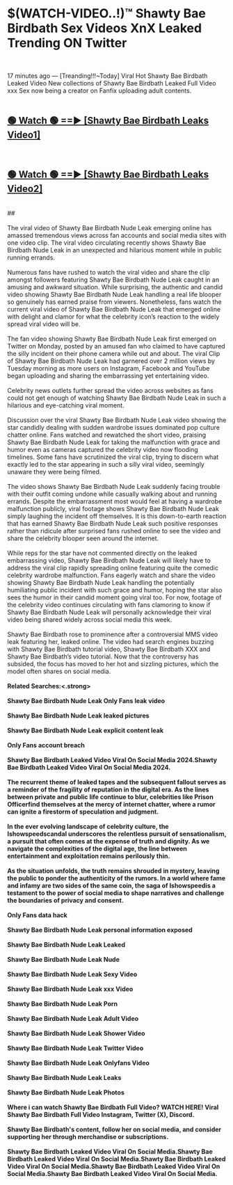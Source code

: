 # $(WATCH-VIDEO..!)™ Shawty Bae Birdbath Sex Videos XnX Leaked Trending ON Twitter<br>
<br>

17 minutes ago — [Treanding!!!~Today] Viral Hot Shawty Bae Birdbath Leaked Video New collections of Shawty Bae Birdbath Leaked Full Video xxx Sex now being a creator on Fanfix uploading adult contents.
<br>
 <br>

##  <a href="https://best2vid.blogspot.com?title=Shawty_Bae_Birdbath">🟢 Watch 🟢 ==► [Shawty Bae Birdbath Leaks Video1]</a><br>
  <br>

##  <a href="https://best2vid.blogspot.com?title=Shawty_Bae_Birdbath">🟢 Watch 🟢 ==► [Shawty Bae Birdbath Leaks Video2]</a><br>
  <br>
  ##
  <br>
  <br>
The viral video of Shawty Bae Birdbath Nude Leak emerging online has amassed tremendous views across fan accounts and social media sites with one video clip. The viral video circulating recently shows Shawty Bae Birdbath Nude Leak in an unexpected and hilarious moment while in public running errands.
<br><br>
Numerous fans have rushed to watch the viral video and share the clip amongst followers featuring Shawty Bae Birdbath Nude Leak caught in an amusing and awkward situation. While surprising, the authentic and candid video showing Shawty Bae Birdbath Nude Leak handling a real life blooper so genuinely has earned praise from viewers. Nonetheless, fans watch the current viral video of Shawty Bae Birdbath Nude Leak that emerged online with delight and clamor for what the celebrity icon’s reaction to the widely spread viral video will be.
<br><br>
The fan video showing Shawty Bae Birdbath Nude Leak first emerged on Twitter on Monday, posted by an amused fan who claimed to have captured the silly incident on their phone camera while out and about. The viral Clip of Shawty Bae Birdbath Nude Leak had garnered over 2 million views by Tuesday morning as more users on Instagram, Facebook and YouTube began uploading and sharing the embarrassing yet entertaining video.
<br><br>
Celebrity news outlets further spread the video across websites as fans could not get enough of watching Shawty Bae Birdbath Nude Leak in such a hilarious and eye-catching viral moment.
<br><br>
Discussion over the viral Shawty Bae Birdbath Nude Leak video showing the star candidly dealing with sudden wardrobe issues dominated pop culture chatter online. Fans watched and rewatched the short video, praising Shawty Bae Birdbath Nude Leak for taking the malfunction with grace and humor even as cameras captured the celebrity video now flooding timelines. Some fans have scrutinized the viral clip, trying to discern what exactly led to the star appearing in such a silly viral video, seemingly unaware they were being filmed.
<br><br>
The video shows Shawty Bae Birdbath Nude Leak suddenly facing trouble with their outfit coming undone while casually walking about and running errands. Despite the embarrassment most would feel at having a wardrobe malfunction publicly, viral footage shows Shawty Bae Birdbath Nude Leak simply laughing the incident off themselves. It is this down-to-earth reaction that has earned Shawty Bae Birdbath Nude Leak such positive responses rather than ridicule after surprised fans rushed online to see the video and share the celebrity blooper seen around the internet.
<br><br>
While reps for the star have not commented directly on the leaked embarrassing video, Shawty Bae Birdbath Nude Leak will likely have to address the viral clip rapidly spreading online featuring quite the comedic celebrity wardrobe malfunction. Fans eagerly watch and share the video showing Shawty Bae Birdbath Nude Leak handling the potentially humiliating public incident with such grace and humor, hoping the star also sees the humor in their candid moment going viral too. For now, footage of the celebrity video continues circulating with fans clamoring to know if Shawty Bae Birdbath Nude Leak will personally acknowledge their viral video being shared widely across social media this week.
<br><br>
Shawty Bae Birdbath rose to prominence after a controversial MMS video leak featuring her, leaked online. The video had search engines buzzing with Shawty Bae Birdbath tutorial video, Shawty Bae Birdbath XXX and Shawty Bae Birdbath’s video tutorial. Now that the controversy has subsided, the focus has moved to her hot and sizzling pictures, which the model often shares on social media.
<br><br>
<strong>Related Searches:<.strong>
<br><br>
Shawty Bae Birdbath Nude Leak Only Fans leak video
<br><br>
Shawty Bae Birdbath Nude Leak leaked pictures
<br><br>
Shawty Bae Birdbath Nude Leak explicit content leak
<br><br>
Only Fans account breach
<br><br>
Shawty Bae Birdbath Leaked Video Viral On Social Media 2024.Shawty Bae Birdbath Leaked Video Viral On Social Media 2024.
<br><br>
The recurrent theme of leaked tapes and the subsequent fallout serves as a reminder of the fragility of reputation in the digital era. As the lines between private and public life continue to blur, celebrities like Prison Officerfind themselves at the mercy of internet chatter, where a rumor can ignite a firestorm of speculation and judgment.
<br><br>
In the ever evolving landscape of celebrity culture, the Ishowspeedscandal underscores the relentless pursuit of sensationalism, a pursuit that often comes at the expense of truth and dignity. As we navigate the complexities of the digital age, the line between entertainment and exploitation remains perilously thin.
<br><br>
As the situation unfolds, the truth remains shrouded in mystery, leaving the public to ponder the authenticity of the rumors. In a world where fame and infamy are two sides of the same coin, the saga of Ishowspeedis a testament to the power of social media to shape narratives and challenge the boundaries of privacy and consent.
<br><br>
Only Fans data hack
<br><br>
Shawty Bae Birdbath Nude Leak personal information exposed
<br><br>
Shawty Bae Birdbath Nude Leak Leaked
<br><br>
Shawty Bae Birdbath Nude Leak Nude
<br><br>
Shawty Bae Birdbath Nude Leak Sexy Video
<br><br>
Shawty Bae Birdbath Nude Leak xxx Video
<br><br>
Shawty Bae Birdbath Nude Leak Porn
<br><br>
Shawty Bae Birdbath Nude Leak Adult Video
<br><br>
Shawty Bae Birdbath Nude Leak Shower Video
<br><br>
Shawty Bae Birdbath Nude Leak Twitter Video
<br><br>
Shawty Bae Birdbath Nude Leak Onlyfans Video
<br><br>
Shawty Bae Birdbath Nude Leak Leaks
<br><br>
Shawty Bae Birdbath Nude Leak Photos
<br><br>
Where i can watch Shawty Bae Birdbath Full Video? WATCH HERE! Viral Shawty Bae Birdbath Full Video Instagram, Twitter (X), Discord.
<br><br>
Shawty Bae Birdbath's content, follow her on social media, and consider supporting her through merchandise or subscriptions.
<br><br>
Shawty Bae Birdbath Leaked Video Viral On Social Media.Shawty Bae Birdbath Leaked Video Viral On Social Media.Shawty Bae Birdbath Leaked Video Viral On Social Media.Shawty Bae Birdbath Leaked Video Viral On Social Media.Shawty Bae Birdbath Leaked Video Viral On Social Media.